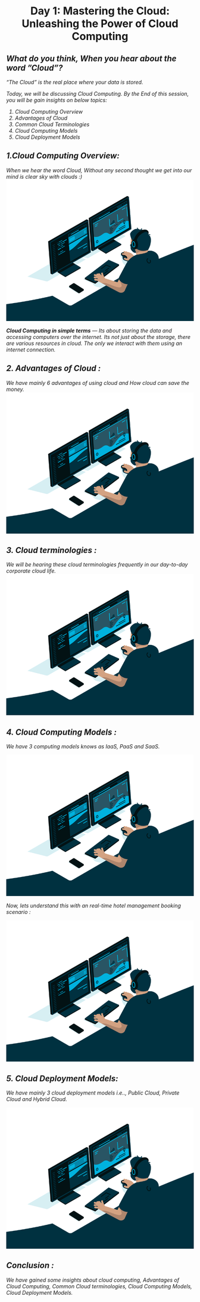 <p align="center">
  <h1 align="center"?<em> Day 1: Mastering the Cloud: Unleashing the Power of Cloud Computing <em></h1>
  </p>
  

## What do you think, When you hear about the word ”Cloud”?
“The Cloud” is the real place where your data is stored.

Today, we will be discussing Cloud Computing. By the End of this session, you will be gain insights on below topics:

1. Cloud Computing Overview
2. Advantages of Cloud
3. Common Cloud Terminologies
4. Cloud Computing Models
5. Cloud Deployment Models

## 1.Cloud Computing Overview:

When we hear the word Cloud, Without any second thought we get into our mind is clear sky with clouds :)
<img src="https://github.com/iamrajaram1/iamrajaram1/blob/main/developerguy.gif" ></br>

**Cloud Computing in simple terms** — Its about storing the data and accessing computers over the internet. Its not just about the storage, there are various resources in cloud. The only we interact with them using an internet connection.

## 2. Advantages of Cloud :
We have mainly 6 advantages of using cloud and How cloud can save the money.
<img src="https://github.com/iamrajaram1/iamrajaram1/blob/main/developerguy.gif" ></br>

## 3. Cloud terminologies :
We will be hearing these cloud terminologies frequently in our day-to-day corporate cloud life.
<img src="https://github.com/iamrajaram1/iamrajaram1/blob/main/developerguy.gif" ></br>

## 4. Cloud Computing Models :

We have 3 computing models knows as IaaS, PaaS and SaaS.

<img src="https://github.com/iamrajaram1/iamrajaram1/blob/main/developerguy.gif" ></br>

Now, lets understand this with an real-time hotel management booking scenario :

<img src="https://github.com/iamrajaram1/iamrajaram1/blob/main/developerguy.gif" ></br>

## 5. Cloud Deployment Models:
We have mainly 3 cloud deployment models i.e.., Public Cloud, Private Cloud and Hybrid Cloud.

<img src="https://github.com/iamrajaram1/iamrajaram1/blob/main/developerguy.gif" ></br>

## Conclusion :
We have gained some insights about cloud computing, Advantages of Cloud Computing, Common Cloud terminologies, Cloud Computing Models, Cloud Deployment Models.





